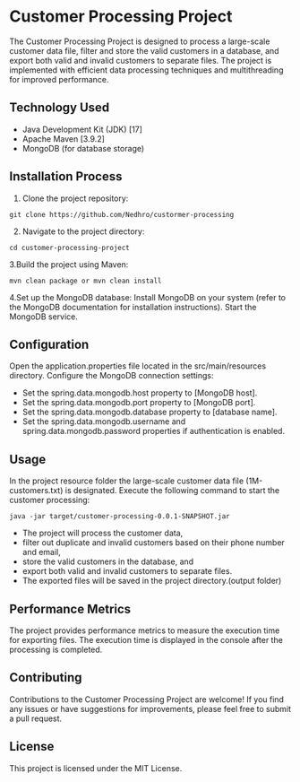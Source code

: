 # Customer Processing Project

The Customer Processing Project is designed to process a large-scale customer data file, filter and store the valid customers in a database, and export both valid and invalid customers to separate files. The project is implemented with efficient data processing techniques and multithreading for improved performance.

## Technology Used

- Java Development Kit (JDK) [17]
- Apache Maven [3.9.2]
- MongoDB (for database storage)

## Installation Process

1. Clone the project repository:

```shell
git clone https://github.com/Nedhro/custormer-processing
```
2. Navigate to the project directory:

```shell
cd customer-processing-project
```

3.Build the project using Maven:

```shell
mvn clean package or mvn clean install
```

4.Set up the MongoDB database:
Install MongoDB on your system (refer to the MongoDB documentation for installation instructions).
Start the MongoDB service.

## Configuration
Open the application.properties file located in the src/main/resources directory.
Configure the MongoDB connection settings:
- Set the spring.data.mongodb.host property to [MongoDB host].
- Set the spring.data.mongodb.port property to [MongoDB port].
- Set the spring.data.mongodb.database property to [database name].
- Set the spring.data.mongodb.username and spring.data.mongodb.password properties if authentication is enabled.

## Usage
In the project resource folder the large-scale customer data file (1M-customers.txt) is designated.
Execute the following command to start the customer processing:
```shell
java -jar target/customer-processing-0.0.1-SNAPSHOT.jar
```
- The project will process the customer data,
- filter out duplicate and invalid customers based on their phone number and email, 
- store the valid customers in the database, and 
- export both valid and invalid customers to separate files.
- The exported files will be saved in the project directory.(output folder)

## Performance Metrics
The project provides performance metrics to measure the execution time for exporting files. The execution time is displayed in the console after the processing is completed.

## Contributing
Contributions to the Customer Processing Project are welcome! If you find any issues or have suggestions for improvements, please feel free to submit a pull request.

## License
This project is licensed under the MIT License.

